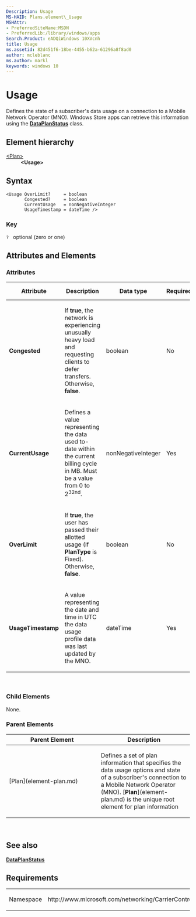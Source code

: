 ```yaml
---
Description: Usage
MS-HAID: Plans.element\_Usage
MSHAttr:
- PreferredSiteName:MSDN
- PreferredLib:/library/windows/apps
Search.Product: eADQiWindows 10XVcnh
title: Usage
ms.assetid: 82d451f6-18be-4455-b62a-61296a8f8ad0
author: mcleblanc
ms.author: markl
keywords: windows 10
---
```


# Usage


Defines the state of a subscriber's data usage on a connection to a Mobile Network Operator (MNO). Windows Store apps can retrieve this information using the [**DataPlanStatus**](https://msdn.microsoft.com/library/windows/apps/br207256) class.

## Element hierarchy

<dl>
<dt><a href="element-plan.md">&lt;Plan&gt;</a></dt>
<dd><b>&lt;Usage&gt;</b></dd>
</dl>

## Syntax

``` syntax
<Usage OverLimit?     = boolean
       Congested?     = boolean
       CurrentUsage   = nonNegativeInteger
       UsageTimestamp = dateTime />
```

### Key

`?`   optional (zero or one)

## Attributes and Elements


### Attributes

<table>
<colgroup>
<col width="20%" />
<col width="20%" />
<col width="20%" />
<col width="20%" />
<col width="20%" />
</colgroup>
<thead>
<tr class="header">
<th>Attribute</th>
<th>Description</th>
<th>Data type</th>
<th>Required</th>
<th>Default value</th>
</tr>
</thead>
<tbody>
<tr class="odd">
<td><strong>Congested</strong></td>
<td><p>If <strong>true</strong>, the network is experiencing unusually heavy load and requesting clients to defer transfers. Otherwise, <strong>false</strong>.</p></td>
<td>boolean</td>
<td>No</td>
<td></td>
</tr>
<tr class="even">
<td><strong>CurrentUsage</strong></td>
<td><p>Defines a value representing the data used to-date within the current billing cycle in MB. Must be a value from 0 to 2<sup>32nd</sup>.</p></td>
<td>nonNegativeInteger</td>
<td>Yes</td>
<td></td>
</tr>
<tr class="odd">
<td><strong>OverLimit</strong></td>
<td><p>If <strong>true</strong>, the user has passed their allotted usage (if <strong>PlanType</strong> is Fixed). Otherwise, <strong>false</strong>.</p></td>
<td>boolean</td>
<td>No</td>
<td></td>
</tr>
<tr class="even">
<td><strong>UsageTimestamp</strong></td>
<td><p>A value representing the date and time in UTC the data usage profile data was last updated by the MNO.</p></td>
<td>dateTime</td>
<td>Yes</td>
<td></td>
</tr>
</tbody>
</table>

 

### Child Elements

None.

### Parent Elements

<table>
<colgroup>
<col width="50%" />
<col width="50%" />
</colgroup>
<thead>
<tr class="header">
<th>Parent Element</th>
<th>Description</th>
</tr>
</thead>
<tbody>
<tr class="odd">
<td>[Plan](element-plan.md)</td>
<td><p>Defines a set of plan information that specifies the data usage options and state of a subscriber's connection to a Mobile Network Operator (MNO). [<strong>Plan</strong>](element-plan.md) is the unique root element for plan information</p></td>
</tr>
</tbody>
</table>

 

## See also


[**DataPlanStatus**](https://msdn.microsoft.com/library/windows/apps/br207256)

## Requirements

<table>
<colgroup>
<col width="50%" />
<col width="50%" />
</colgroup>
<tbody>
<tr class="odd">
<td><p>Namespace</p></td>
<td><p>http://www.microsoft.com/networking/CarrierControl/Plans/v1</p></td>
</tr>
</tbody>
</table>

 

 



